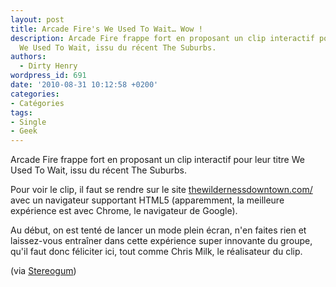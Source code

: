 ```yaml
---
layout: post
title: Arcade Fire's We Used To Wait… Wow !
description: Arcade Fire frappe fort en proposant un clip interactif pour leur titre
  We Used To Wait, issu du récent The Suburbs.
authors:
  - Dirty Henry
wordpress_id: 691
date: '2010-08-31 10:12:58 +0200'
categories:
- Catégories
tags:
- Single
- Geek
---
```

Arcade Fire frappe fort en proposant un clip interactif pour leur titre We Used To Wait, issu du récent The Suburbs.

Pour voir le clip, il faut se rendre sur le site [thewildernessdowntown.com/](http://thewildernessdowntown.com/) avec un navigateur supportant HTML5 (apparemment, la meilleure expérience est avec Chrome, le navigateur de Google).

Au début, on est tenté de lancer un mode plein écran, n'en faites rien et laissez-vous entraîner dans cette expérience super innovante du groupe, qu'il faut donc féliciter ici, tout comme Chris Milk, le réalisateur du clip.

(via [Stereogum](http://stereogum.com/486932/arcade-fire-we-used-to-wait-video/news/))
